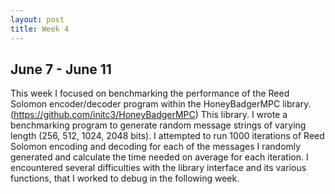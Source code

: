 ```yaml
---
layout: post
title: Week 4
---
```


## June 7 - June 11 ##

This week I focused on benchmarking the performance of the Reed Solomon encoder/decoder program within the HoneyBadgerMPC library. (https://github.com/initc3/HoneyBadgerMPC) This library. I wrote a benchmarking program to generate random message strings of varying length (256, 512, 1024, 2048 bits). I attempted to run 1000 iterations of Reed Solomon encoding and decoding for each of the messages I randomly generated and calculate the time needed on average for each iteration. I encountered several difficulties with the library interface and its various functions, that I worked to debug in the following week.

